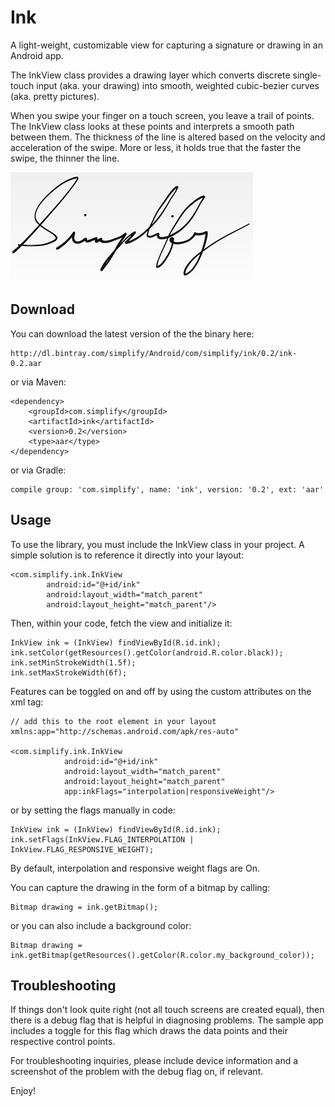 Ink
===

A light-weight, customizable view for capturing a signature or drawing in an Android app.

The InkView class provides a drawing layer which converts discrete single-touch input (aka. your drawing) into smooth, weighted cubic-bezier curves (aka. pretty pictures).

When you swipe your finger on a touch screen, you leave a trail of points. The InkView class looks at these points and interprets a smooth path between them. The thickness of the line is altered based on the velocity and acceleration of the swipe. More or less, it holds true that the faster the swipe, the thinner the line.

![screenshot](./screenshot.png)


Download
--------

You can download the latest version of the the binary here:

    http://dl.bintray.com/simplify/Android/com/simplify/ink/0.2/ink-0.2.aar

or via Maven:

    <dependency>
        <groupId>com.simplify</groupId>
        <artifactId>ink</artifactId>
        <version>0.2</version>
        <type>aar</type>
    </dependency>

or via Gradle:

    compile group: 'com.simplify', name: 'ink', version: '0.2', ext: 'aar'


Usage
-----

To use the library, you must include the InkView class in your project. A simple solution is to reference it directly into your layout:

    <com.simplify.ink.InkView
            android:id="@+id/ink"
            android:layout_width="match_parent"
            android:layout_height="match_parent"/>

Then, within your code, fetch the view and initialize it:

    InkView ink = (InkView) findViewById(R.id.ink);
    ink.setColor(getResources().getColor(android.R.color.black));
    ink.setMinStrokeWidth(1.5f);
    ink.setMaxStrokeWidth(6f);

Features can be toggled on and off by using the custom attributes on the xml tag:

    // add this to the root element in your layout
    xmlns:app="http://schemas.android.com/apk/res-auto"

    <com.simplify.ink.InkView
                android:id="@+id/ink"
                android:layout_width="match_parent"
                android:layout_height="match_parent"
                app:inkFlags="interpolation|responsiveWeight"/>

or by setting the flags manually in code:

    InkView ink = (InkView) findViewById(R.id.ink);
    ink.setFlags(InkView.FLAG_INTERPOLATION | InkView.FLAG_RESPONSIVE_WEIGHT);

By default, interpolation and responsive weight flags are On.

You can capture the drawing in the form of a bitmap by calling:

    Bitmap drawing = ink.getBitmap();

or you can also include a background color:

    Bitmap drawing = ink.getBitmap(getResources().getColor(R.color.my_background_color));


Troubleshooting
---------------

If things don't look quite right (not all touch screens are created equal), then there is a debug flag that is helpful in diagnosing problems. The sample app includes a toggle for this flag which draws the data points and their respective control points.

For troubleshooting inquiries, please include device information and a screenshot of the problem with the debug flag on, if relevant.

Enjoy!